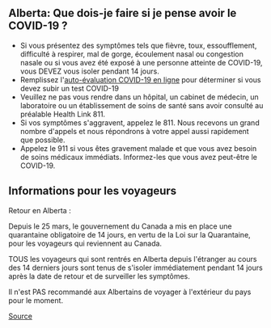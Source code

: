 ## Alberta: Que dois-je faire si je pense avoir le COVID-19 ?

- Si vous présentez des symptômes tels que fièvre, toux, essoufflement, difficulté à respirer, mal de gorge, écoulement nasal ou congestion nasale ou si vous avez été exposé à une personne atteinte de COVID-19, vous DEVEZ vous isoler pendant 14 jours.
- Remplissez l'[auto-évaluation COVID-19 en ligne](https://myhealth.alberta.ca/Journey/COVID-19/Pages/COVID-Self-Assessment.aspx) pour déterminer si vous devez subir un test COVID-19
- Veuillez ne pas vous rendre dans un hôpital, un cabinet de médecin, un laboratoire ou un établissement de soins de santé sans avoir consulté au préalable Health Link 811.
- Si vos symptômes s'aggravent, appelez le 811. Nous recevons un grand nombre d'appels et nous répondrons à votre appel aussi rapidement que possible.
- Appelez le 911 si vous êtes gravement malade et que vous avez besoin de soins médicaux immédiats. Informez-les que vous avez peut-être le COVID-19.

## Informations pour les voyageurs

Retour en Alberta :

Depuis le 25 mars, le gouvernement du Canada a mis en place une quarantaine obligatoire de 14 jours, en vertu de la Loi sur la Quarantaine, pour les voyageurs qui reviennent au Canada.

TOUS les voyageurs qui sont rentrés en Alberta depuis l'étranger au cours des 14 derniers jours sont tenus de s'isoler immédiatement pendant 14 jours après la date de retour et de surveiller les symptômes.

Il n'est PAS recommandé aux Albertains de voyager à l'extérieur du pays pour le moment.

[Source](https://www.albertahealthservices.ca/topics/Page16997.aspx)
